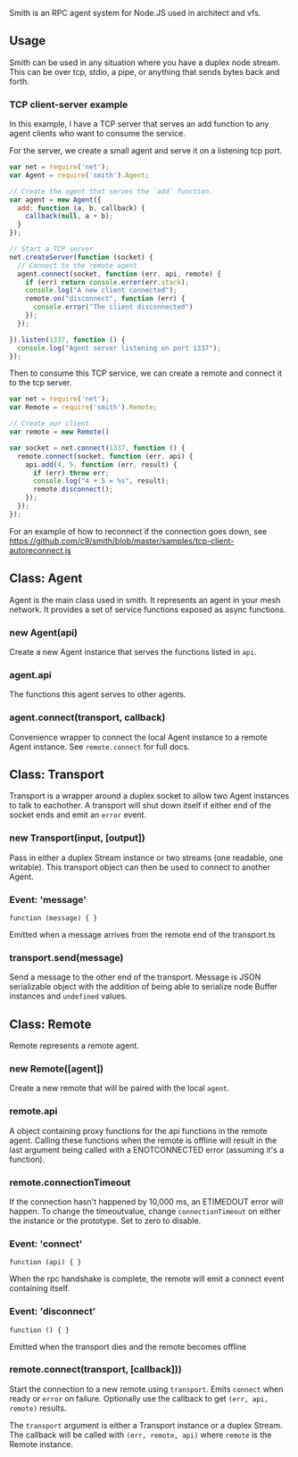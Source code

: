 Smith is an RPC agent system for Node.JS used in architect and vfs.

## Usage

Smith can be used in any situation where you have a duplex node stream.  This
can be over tcp, stdio, a pipe, or anything that sends bytes back and forth.

### TCP client-server example

In this example, I have a TCP server that serves an add function to any agent
clients who want to consume the service.

For the server, we create a small agent and serve it on a listening tcp port.

```js
var net = require('net');
var Agent = require('smith').Agent;

// Create the agent that serves the `add` function.
var agent = new Agent({
  add: function (a, b, callback) {
    callback(null, a + b);
  }
});

// Start a TCP server
net.createServer(function (socket) {
  // Connect to the remote agent
  agent.connect(socket, function (err, api, remote) {
    if (err) return console.error(err.stack);
    console.log("A new client connected");
    remote.on("disconnect", function (err) {
      console.error("The client disconnected")
    });
  });

}).listen(1337, function () {
  console.log("Agent server listening on port 1337");
});
```

Then to consume this TCP service, we can create a remote and connect it to the
tcp server.

```js
var net = require('net');
var Remote = require('smith').Remote;

// Create our client
var remote = new Remote()

var socket = net.connect(1337, function () {
  remote.connect(socket, function (err, api) {
    api.add(4, 5, function (err, result) {
      if (err) throw err;
      console.log("4 + 5 = %s", result);
      remote.disconnect();
    });
  });
});
```

For an example of how to reconnect if the connection goes down, see
https://github.com/c9/smith/blob/master/samples/tcp-client-autoreconnect.js

## Class: Agent

Agent is the main class used in smith.  It represents an agent in your mesh
network.  It provides a set of service functions exposed as async functions.

### new Agent(api)

Create a new Agent instance that serves the functions listed in `api`.

### agent.api

The functions this agent serves to other agents.

### agent.connect(transport, callback)

Convenience wrapper to connect the local Agent instance to a remote Agent
instance. See `remote.connect` for full docs.

## Class: Transport

Transport is a wrapper around a duplex socket to allow two Agent instances to
talk to eachother.  A transport will shut down itself if either end of the
socket ends and emit an `error` event.

### new Transport(input, [output])

Pass in either a duplex Stream instance or two streams (one readable, one
writable).  This transport object can then be used to connect to another
Agent.

### Event: 'message'

`function (message) { }`

Emitted when a message arrives from the remote end of the transport.ts

### transport.send(message)

Send a message to the other end of the transport.  Message is JSON
serializable object with the addition of being able to serialize node Buffer
instances and `undefined` values.

## Class: Remote

Remote represents a remote agent.

### new Remote([agent])

Create a new remote that will be paired with the local `agent`.

### remote.api

A object containing proxy functions for the api functions in the remote agent.
Calling these functions when the remote is offline will result in the last
argument being called with a ENOTCONNECTED error (assuming it's a function).

### remote.connectionTimeout

If the connection hasn't happened by 10,000 ms, an ETIMEDOUT error will
happen.  To change the timeoutvalue, change `connectionTimeout` on either the
instance or the prototype.  Set to zero to disable.

### Event: 'connect'

`function (api) { }`

When the rpc handshake is complete, the remote will emit a connect event
containing itself.

### Event: 'disconnect'

`function () { }`

Emitted when the transport dies and the remote becomes offline

### remote.connect(transport, [callback]))

Start the connection to a new remote using `transport`.  Emits `connect` when
ready or `error` on failure.  Optionally use the callback to get `(err, api,
remote)` results.

The `transport` argument is either a Transport instance or a duplex Stream.
The callback will be called with `(err, remote, api)` where `remote` is the
Remote instance.

